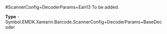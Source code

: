 #ScannerConfig+DecoderParams+Ean13
To be added.

**Type** - Symbol.EMDK.Xamarin.Barcode.ScannerConfig+DecoderParams+BaseDecoder



